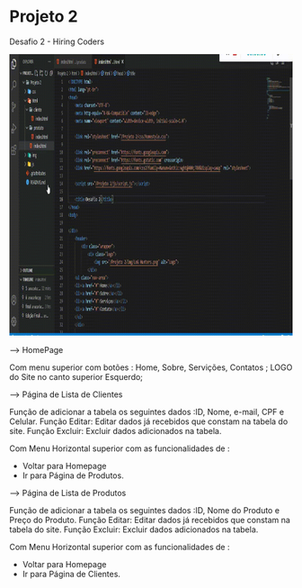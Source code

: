 # Projeto 2
 Desafio 2 - Hiring Coders 
 
 <p align="center">
   <img width="800" height="500" src = "Projeto 2\img\videosite.gif">
 </p>
 

--> HomePage 

Com menu superior com botões : Home, Sobre, Servições, Contatos ; LOGO do Site no canto superior Esquerdo;

--> Página de Lista de Clientes

Função de adicionar a tabela os seguintes dados :ID, Nome, e-mail, CPF e Celular.
Função Editar: Editar dados já recebidos que constam na tabela do site. 
Função Excluir: Excluir dados adicionados na tabela. 

Com Menu Horizontal superior com as funcionalidades de : 
- Voltar para Homepage
- Ir para Página de Produtos.

--> Página de Lista de Produtos

Função de adicionar a tabela os seguintes dados :ID, Nome do Produto e Preço do Produto. 
Função Editar: Editar dados já recebidos que constam na tabela do site. 
Função Excluir: Excluir dados adicionados na tabela. 

Com Menu Horizontal superior com as funcionalidades de : 
- Voltar para Homepage
- Ir para Página de Clientes.
